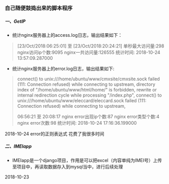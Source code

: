 ### 自己随便鼓捣出来的脚本程序

##### 一、GetIP


* 统计nginx服务器上的access.log日志，输出结果如下：

> [23/Oct/2018:06:25:01] 至 [23/Oct/2018:20:24:21]
> 单秒最大访问量:298
> nginx访问ip个数:9095 
> nginx一共访问量:126555
> 统计时间: 2018-10-24 13:57:09.287000





* 统计nginx服务器上的error.log日志，输出结果如下:

> connect() to unix:///home/ubuntu/www/cmxsite/cmxsite.sock failed (111: Connection refused) while connecting to upstream,
> directory index of "/home/ubuntu/www/html/home/" is forbidden,
> rewrite or internal redirection cycle while processing "/index.php",
> connect() to unix:///home/ubuntu/www/eleccard/eleccard.sock failed (111: Connection refused) while connecting to upstream,
>
> 06:56:21 至 20:08:17
> nginx error出现ip个数:87 
> nginx error类型个数:4 
> nginx error次数:98
> 统计时间: 2018-10-24 17:16:36.199000

2018-10-24  error的正则表达式 花费了我很多时间



##### 二、IMEIapp

* IMEIapp是一个django项目，作用是可以把excel（内容单纯为IMEI号）上传至项目中，再读取数据存入到mysql当中，进行后续处理

2018-10-23